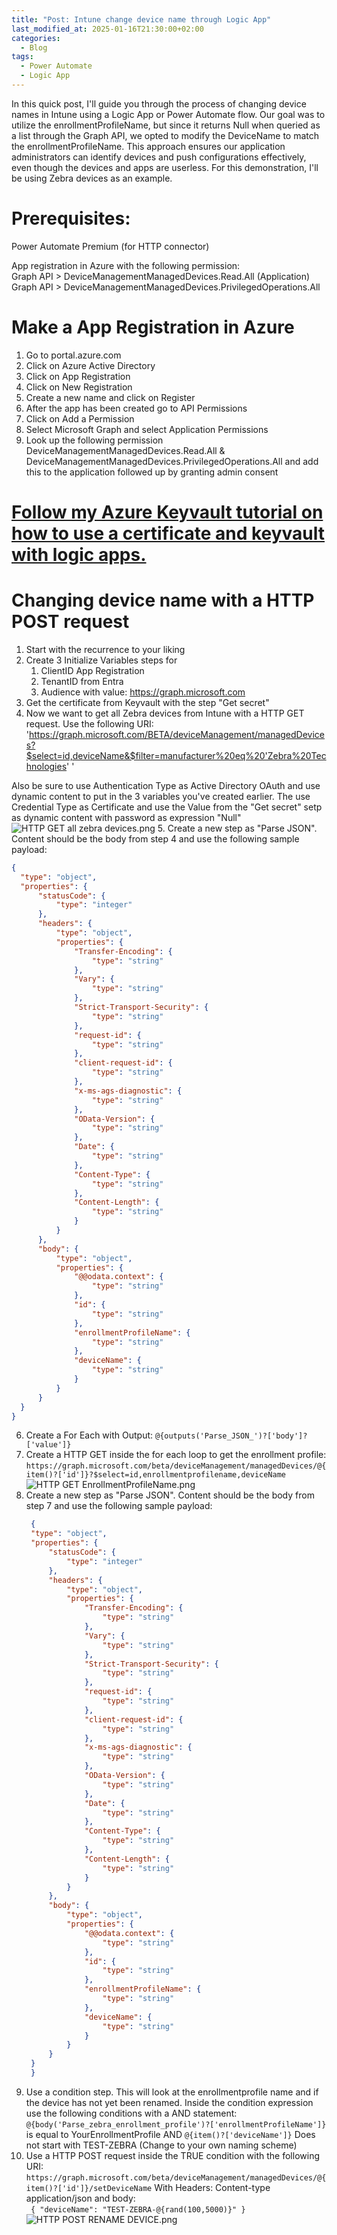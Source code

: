 ```yaml
---
title: "Post: Intune change device name through Logic App"
last_modified_at: 2025-01-16T21:30:00+02:00
categories:
  - Blog
tags:
  - Power Automate
  - Logic App
---
```


In this quick post, I'll guide you through the process of changing device names in Intune using a Logic App or Power Automate flow. Our goal was to utilize the enrollmentProfileName, but since it returns Null when queried as a list through the Graph API, we opted to modify the DeviceName to match the enrollmentProfileName. This approach ensures our application administrators can identify devices and push configurations effectively, even though the devices and apps are userless. For this demonstration, I'll be using Zebra devices as an example.



# Prerequisites:
Power Automate Premium (for HTTP connector)

App registration in Azure with the following permission:  
Graph API > DeviceManagementManagedDevices.Read.All (Application)
Graph API > DeviceManagementManagedDevices.PrivilegedOperations.All

# Make a App Registration in Azure
1. Go to portal.azure.com
2. Click on Azure Active Directory
3. Click on App Registration
4. Click on New Registration
5. Create a new name and click on Register
6. After the app has been created go to API Permissions
7. Click on Add a Permission
8. Select Microsoft Graph and select Application Permissions
9. Look up the following permission DeviceManagementManagedDevices.Read.All & DeviceManagementManagedDevices.PrivilegedOperations.All and add this to the application followed up by granting admin consent

# [Follow my Azure Keyvault tutorial on how to use a certificate and keyvault with logic apps.](https://diegoderksen.github.io/blog/Securely-use-Azure-Logic-Apps-and-Azure-Keyvault/)

# Changing device name with a HTTP POST request

1. Start with the recurrence to your liking
2. Create 3 Initialize Variables steps for
    1. ClientID App Registration
    2. TenantID from Entra
    3. Audience with value: https://graph.microsoft.com
3. Get the certificate from Keyvault with the step "Get secret"
4. Now we want to get all Zebra devices from Intune with a HTTP GET request. Use the following URI:
'https://graph.microsoft.com/BETA/deviceManagement/managedDevices?$select=id,deviceName&$filter=manufacturer%20eq%20'Zebra%20Technologies' 
'

Also be sure to use Authentication Type as Active Directory OAuth and use dynamic content to put in the 3 variables you've created earlier. The use Credential Type as Certificate and use the Value from the "Get secret" setp as dynamic content with password as expression "Null"
 ![HTTP GET all zebra devices.png](/assets/images/LogicApps/HTTP%20GET%20all%20zebra%20devices.png)
5. Create a new step as "Parse JSON". Content should be the body from step 4 and use the following sample payload:  
  ```JSON
  {
    "type": "object",
    "properties": {
        "statusCode": {
            "type": "integer"
        },
        "headers": {
            "type": "object",
            "properties": {
                "Transfer-Encoding": {
                    "type": "string"
                },
                "Vary": {
                    "type": "string"
                },
                "Strict-Transport-Security": {
                    "type": "string"
                },
                "request-id": {
                    "type": "string"
                },
                "client-request-id": {
                    "type": "string"
                },
                "x-ms-ags-diagnostic": {
                    "type": "string"
                },
                "OData-Version": {
                    "type": "string"
                },
                "Date": {
                    "type": "string"
                },
                "Content-Type": {
                    "type": "string"
                },
                "Content-Length": {
                    "type": "string"
                }
            }
        },
        "body": {
            "type": "object",
            "properties": {
                "@@odata.context": {
                    "type": "string"
                },
                "id": {
                    "type": "string"
                },
                "enrollmentProfileName": {
                    "type": "string"
                },
                "deviceName": {
                    "type": "string"
                }
            }
        }
    }
  }
  ```  
6. Create a For Each with Output: `@{outputs('Parse_JSON_')?['body']?['value']}`
7. Create a HTTP GET inside the for each loop to get the enrollment profile: `https://graph.microsoft.com/beta/deviceManagement/managedDevices/@{item()?['id']}?$select=id,enrollmentprofilename,deviceName`
 ![HTTP GET EnrollmentProfileName.png](/assets/images/LogicApps/HTTP%20GET%20EnrollmentProfileName.png)
8. Create a new step as "Parse JSON". Content should be the body from step 7 and use the following sample payload:  
   ```JSON
    {
    "type": "object",
    "properties": {
        "statusCode": {
            "type": "integer"
        },
        "headers": {
            "type": "object",
            "properties": {
                "Transfer-Encoding": {
                    "type": "string"
                },
                "Vary": {
                    "type": "string"
                },
                "Strict-Transport-Security": {
                    "type": "string"
                },
                "request-id": {
                    "type": "string"
                },
                "client-request-id": {
                    "type": "string"
                },
                "x-ms-ags-diagnostic": {
                    "type": "string"
                },
                "OData-Version": {
                    "type": "string"
                },
                "Date": {
                    "type": "string"
                },
                "Content-Type": {
                    "type": "string"
                },
                "Content-Length": {
                    "type": "string"
                }
            }
        },
        "body": {
            "type": "object",
            "properties": {
                "@@odata.context": {
                    "type": "string"
                },
                "id": {
                    "type": "string"
                },
                "enrollmentProfileName": {
                    "type": "string"
                },
                "deviceName": {
                    "type": "string"
                }
            }
        }
    }
    }
    ```
9. Use a condition step. This will look at the enrollmentprofile name and if the device has not yet been renamed. Inside the condition expression use the following conditions with a AND statement: `@{body('Parse_zebra_enrollment_profile')?['enrollmentProfileName']}` is equal to YourEnrollmentProfile AND `@{item()?['deviceName']}` Does not start with TEST-ZEBRA (Change to your own naming scheme)
10. Use a HTTP POST request inside the TRUE condition with the following URI: `https://graph.microsoft.com/beta/deviceManagement/managedDevices/@{item()?['id']}/setDeviceName` With Headers: Content-type application/json and body:  
` {
  "deviceName": "TEST-ZEBRA-@{rand(100,5000)}"
}`
 ![HTTP POST RENAME DEVICE.png](/assets/images/LogicApps/HTTP%20POST%20RENAME%20DEVICE.png)